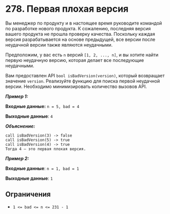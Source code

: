 # 278. Первая плохая версия

Вы менеджер по продукту и в настоящее время руководите командой по разработке нового продукта. К сожалению, последняя версия вашего продукта не прошла проверку качества. Поскольку каждая версия разрабатывается на основе предыдущей, все версии после неудачной версии также являются неудачными.

Предположим, у вас есть `n` версий `[1, 2, ..., n]`, и вы хотите найти первую неудачную версию, которая делает все последующие неудачными.

Вам предоставлен API `bool isBadVersion(version)`, который возвращает значение `version`. Реализуйте функцию для поиска первой неудачной версии. Необходимо минимизировать количество вызовов API.

***Пример 1:***

**Входные данные:** `n = 5, bad = 4`

**Выходные данные**: `4`

***Объяснение:***

    call isBadVersion(3) -> false
    call isBadVersion(5) -> true
    call isBadVersion(4) -> true
    Тогда 4 — это первая плохая версия.

***Пример 2:***

**Входные данные**: `n = 1, bad = 1`

**Выходные данные**: `1`

## Ограничения

-   `1 <= bad <= n <= 231 - 1`